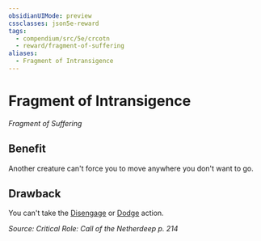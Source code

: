 ```yaml
---
obsidianUIMode: preview
cssclasses: json5e-reward
tags:
  - compendium/src/5e/crcotn
  - reward/fragment-of-suffering
aliases:
  - Fragment of Intransigence
---
```

# Fragment of Intransigence
*Fragment of Suffering*  

## Benefit

Another creature can't force you to move anywhere you don't want to go.

## Drawback

You can't take the [Disengage](2-Mechanics/CLI/rules/actions.md#Disengage) or [Dodge](2-Mechanics/CLI/rules/actions.md#Dodge) action.

*Source: Critical Role: Call of the Netherdeep p. 214*